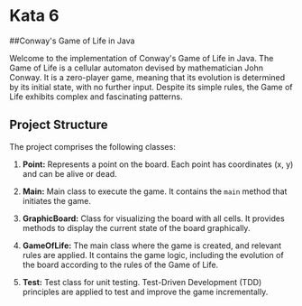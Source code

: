 # Kata 6
##Conway's Game of Life in Java

Welcome to the implementation of Conway's Game of Life in Java. The Game of Life is a cellular automaton devised by mathematician John Conway. It is a zero-player game, meaning that its evolution is determined by its initial state, with no further input. Despite its simple rules, the Game of Life exhibits complex and fascinating patterns.

## Project Structure

The project comprises the following classes:

1. **Point:** Represents a point on the board. Each point has coordinates (x, y) and can be alive or dead.

2. **Main:** Main class to execute the game. It contains the `main` method that initiates the game.

3. **GraphicBoard:** Class for visualizing the board with all cells. It provides methods to display the current state of the board graphically.

4. **GameOfLife:** The main class where the game is created, and relevant rules are applied. It contains the game logic, including the evolution of the board according to the rules of the Game of Life.

5. **Test:** Test class for unit testing. Test-Driven Development (TDD) principles are applied to test and improve the game incrementally.

